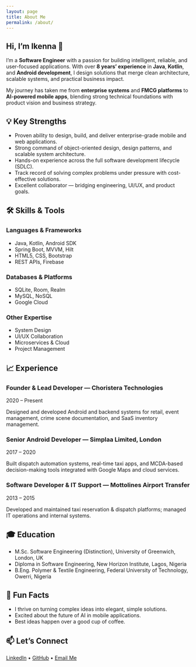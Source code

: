 ```yaml
---
layout: page
title: About Me
permalink: /about/
---
```


<section class="about-container">

  <!-- Profile Header -->
  <div class="about-header">
<!--     <img src="/assets/images/profile.jpg" alt="Ikenna I" class="profile-pic"> -->
    <div class="about-intro">
      <h1>Hi, I’m Ikenna 👋</h1>
      <p>
        I’m a <strong>Software Engineer</strong> with a passion for building intelligent, reliable, and user-focused applications.
        With over <strong>8 years’ experience</strong> in <strong>Java</strong>, <strong>Kotlin</strong>, and <strong>Android development</strong>,
        I design solutions that merge clean architecture, scalable systems, and practical business impact.
      </p>
      <p>
        My journey has taken me from <strong>enterprise systems</strong> and <strong>FMCG platforms</strong> to <strong>AI-powered mobile apps</strong>,
        blending strong technical foundations with product vision and business strategy.
      </p>
    </div>
  </div>

  <!-- Key Strengths -->
  <section class="highlights-section">
    <h2>💡 Key Strengths</h2>
    <ul>
      <li>Proven ability to design, build, and deliver enterprise-grade mobile and web applications.</li>
      <li>Strong command of object-oriented design, design patterns, and scalable system architecture.</li>
      <li>Hands-on experience across the full software development lifecycle (SDLC).</li>
      <li>Track record of solving complex problems under pressure with cost-effective solutions.</li>
      <li>Excellent collaborator — bridging engineering, UI/UX, and product goals.</li>
    </ul>
  </section>

  <!-- Skills & Tools -->
  <section class="skills-section">
    <h2>🛠 Skills & Tools</h2>
    <div class="skills-grid">
      <div>
        <h3>Languages & Frameworks</h3>
        <ul>
          <li>Java, Kotlin, Android SDK</li>
          <li>Spring Boot, MVVM, Hilt</li>
          <li>HTML5, CSS, Bootstrap</li>
          <li>REST APIs, Firebase</li>
        </ul>
      </div>
      <div>
        <h3>Databases & Platforms</h3>
        <ul>
          <li>SQLite, Room, Realm</li>
          <li>MySQL, NoSQL</li>
          <li>Google Cloud</li>
        </ul>
        <h3>Other Expertise</h3>
        <ul>
          <li>System Design</li>
          <li>UI/UX Collaboration</li>
          <li>Microservices & Cloud</li>
          <li>Project Management</li>
        </ul>
      </div>
    </div>
  </section>

  <!-- Experience Timeline -->
  <section class="timeline-section">
    <h2>📈 Experience</h2>
    <div class="timeline">
      <div class="timeline-item reveal">
        <h3>Founder & Lead Developer — Choristera Technologies</h3>
        <span class="timeline-date">2020 – Present</span>
        <p>Designed and developed Android and backend systems for retail, event management, crime scene documentation, and SaaS inventory management.</p>
      </div>
      <div class="timeline-item reveal">
        <h3>Senior Android Developer — Simplaa Limited, London</h3>
        <span class="timeline-date">2017 – 2020</span>
        <p>Built dispatch automation systems, real-time taxi apps, and MCDA-based decision-making tools integrated with Google Maps and cloud services.</p>
      </div>
      <div class="timeline-item reveal">
        <h3>Software Developer & IT Support — Mottolines Airport Transfer</h3>
        <span class="timeline-date">2013 – 2015</span>
        <p>Developed and maintained taxi reservation & dispatch platforms; managed IT operations and internal systems.</p>
      </div>
    </div>
  </section>

  <!-- Education -->
  <section class="education-section">
    <h2>🎓 Education</h2>
    <ul>
      <li>M.Sc. Software Engineering (Distinction), University of Greenwich, London, UK</li>
      <li>Diploma in Software Engineering, New Horizon Institute, Lagos, Nigeria</li>
      <li>B.Eng. Polymer & Textile Engineering, Federal University of Technology, Owerri, Nigeria</li>
    </ul>
  </section>

  <!-- Fun Facts -->
  <section class="funfacts-section">
    <h2>🎯 Fun Facts</h2>
    <ul>
      <li>I thrive on turning complex ideas into elegant, simple solutions.</li>
      <li>Excited about the future of AI in mobile applications.</li>
      <li>Best ideas happen over a good cup of coffee.</li>
    </ul>
  </section>

  <!-- Contact -->
  <section class="contact-section">
    <h2>📫 Let’s Connect</h2>
    <p>
      <a href="https://www.linkedin.com/in/ikennaigboasoiyi">LinkedIn</a> • 
      <a href="https://github.com/">GitHub</a> • 
      <a href="mailto:ikennaigboasoiyi@yahoo.com">Email Me</a>
    </p>
  </section>

</section>
